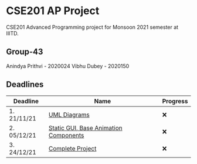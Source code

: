 # CSE201 AP Project
CSE201 Advanced Programming project for Monsoon 2021 semester at IIITD.

## Group-43 
Anindya Prithvi - 2020024
Vibhu Dubey - 2020150

## Deadlines
| Deadline  | Name | Progress |
| ------------- | ------------- | ------------- |
| 1. 21/11/21 | [UML Diagrams]() | :x: |
| 2. 05/12/21 | [Static GUI, Base Animation Components]()  | :x: |
| 3. 24/12/21 | [Complete Project]()  | :x: |	
